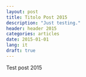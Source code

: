 ```yaml
---
layout: post
title: Titolo Post 2015
description: "Just testing."
header: header 2015
categories: articles
date: 2015-01-01
lang: it
draft: true
---
```


Test post 2015
